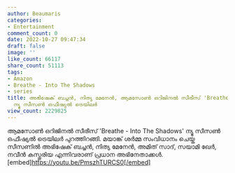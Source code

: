 ```yaml
---
author: Beaumaris
categories:
- Entertainment
comment_count: 0
date: 2022-10-27 09:47:34
draft: false
image: ''
like_count: 66117
share_count: 51113
tags:
- Amazon
- Breathe - Into The Shadows
- series
title: അഭിഷേക് ബച്ചൻ, നിത്യ മേനേൻ, ആമസോൺ ഒറിജിനൽ സീരീസ് 'Breathe - Into The Shadows'
  ന്യൂ സീസൺ ഒഫീഷ്യൽ ട്രെയിലർ
view_count: 2229825
---
```


ആമസോൺ ഒറിജിനൽ സീരീസ് 'Breathe - Into The Shadows' ന്യൂ സീസൺ ഒഫീഷ്യൽ ട്രെയിലർ പുറത്തിറങ്ങി. മയാങ്ക് ശർമ്മ സംവിധാനം ചെയ്ത സീസണിൽ അഭിഷേക് ബച്ചൻ, നിത്യ മേനേൻ, അമിത് സാദ്, സയാമി ഖേർ, നവീൻ കസ്തൂരിയ എന്നിവരാണ് പ്രധാന അഭിനേതാക്കൾ. [embed]https://youtu.be/PmszhTURCS0[/embed]